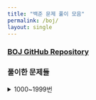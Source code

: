 ```yaml
---
title: "백준 문제 풀이 모음"
permalink: /boj/
layout: single
---
```


### [BOJ GitHub Repository](https://github.com/NeoMindStd/CodingLife/tree/master/baekjoon)

### 풀이한 문제들
<details>
<summary>1000~1999번</summary>
<div markdown="1">
 - [1000번 A+B 풀이 - C](/문제풀이/boj1000)
 - [1001번 A-B 풀이 - C](/문제풀이/boj1001)
 - [1002번 터렛 풀이 - 파이썬](/문제풀이/boj1002)
 - [1003번 피보나치 함수 풀이 - 파이썬](/문제풀이/boj1003)
</div>
</details>